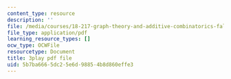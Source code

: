 ```yaml
---
content_type: resource
description: ''
file: /media/courses/18-217-graph-theory-and-additive-combinatorics-fall-2019/5b7ba6665dc25e6d98854b8d860effe3_9gy-CAwx0Ls.pdf
file_type: application/pdf
learning_resource_types: []
ocw_type: OCWFile
resourcetype: Document
title: 3play pdf file
uid: 5b7ba666-5dc2-5e6d-9885-4b8d860effe3
---
```

